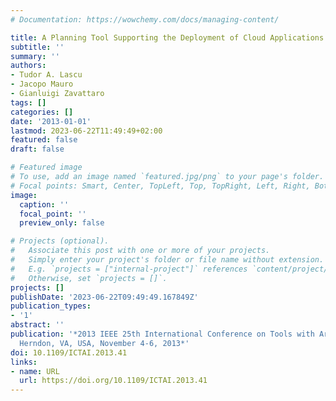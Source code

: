 ```yaml
---
# Documentation: https://wowchemy.com/docs/managing-content/

title: A Planning Tool Supporting the Deployment of Cloud Applications
subtitle: ''
summary: ''
authors:
- Tudor A. Lascu
- Jacopo Mauro
- Gianluigi Zavattaro
tags: []
categories: []
date: '2013-01-01'
lastmod: 2023-06-22T11:49:49+02:00
featured: false
draft: false

# Featured image
# To use, add an image named `featured.jpg/png` to your page's folder.
# Focal points: Smart, Center, TopLeft, Top, TopRight, Left, Right, BottomLeft, Bottom, BottomRight.
image:
  caption: ''
  focal_point: ''
  preview_only: false

# Projects (optional).
#   Associate this post with one or more of your projects.
#   Simply enter your project's folder or file name without extension.
#   E.g. `projects = ["internal-project"]` references `content/project/deep-learning/index.md`.
#   Otherwise, set `projects = []`.
projects: []
publishDate: '2023-06-22T09:49:49.167849Z'
publication_types:
- '1'
abstract: ''
publication: '*2013 IEEE 25th International Conference on Tools with Artificial Intelligence,
  Herndon, VA, USA, November 4-6, 2013*'
doi: 10.1109/ICTAI.2013.41
links:
- name: URL
  url: https://doi.org/10.1109/ICTAI.2013.41
---
```

